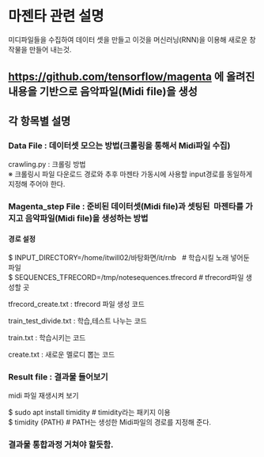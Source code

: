 # 마젠타 관련 설명

미디파일들을 수집하여 데이터 셋을 만들고 이것을 머신러닝(RNN)을 이용해 새로운 창작물을 만들어 내는것.

## https://github.com/tensorflow/magenta 에 올려진 내용을 기반으로 음악파일(Midi file)을 생성


## 각 항목별 설명
### Data File : 데이터셋 모으는 방법(크롤링을 통해서 Midi파일 수집)

crawling.py : 크롤링 방법 \
  ※ 크롤링시 파일 다운로드 경로와 추후 마젠타 가동시에 사용할 input경로를 동일하게 지정해 주어야 한다.

### Magenta_step File : 준비된 데이터셋(Midi file)과 셋팅된  마젠타를 가지고 음악파일(Midi file)을 생성하는 방법
#### 경로 설정 

$ INPUT_DIRECTORY=/home/itwill02/바탕화면/it/rnb       # 학습시킬 노래 넣어둔 파일 \
$ SEQUENCES_TFRECORD=/tmp/notesequences.tfrecord    # tfrecord파일 생성할 곳 

tfrecord_create.txt : tfrecord 파일 생성 코드

train_test_divide.txt : 학습,테스트 나누는 코드

train.txt : 학습시키는 코드

create.txt : 새로운 멜로디 뽑는 코드

### Result file : 결과물 들어보기
midi 파일 재생시켜 보기 

$ sudo apt install timidity # timidity라는 패키지 이용 \
$ timidity {PATH} # PATH는 생성한 Midi파일의 경로를 지정해 준다.




### 결과물 통합과정 거쳐야 할듯함.

